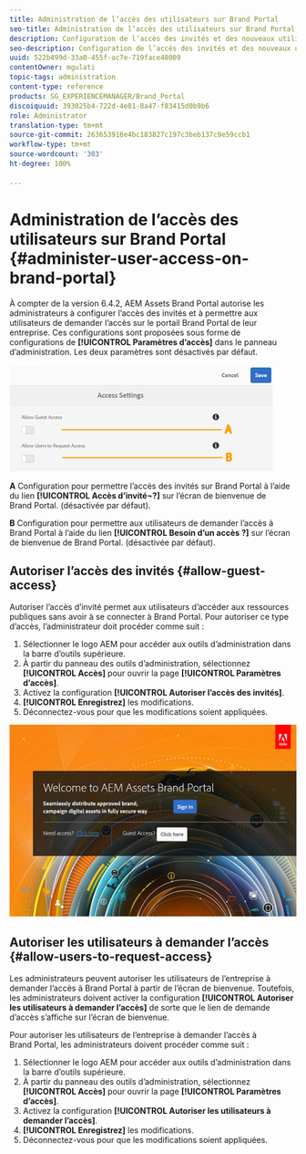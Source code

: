 ```yaml
---
title: Administration de l’accès des utilisateurs sur Brand Portal
seo-title: Administration de l’accès des utilisateurs sur Brand Portal
description: Configuration de l’accès des invités et des nouveaux utilisateurs sur Brand Portal
seo-description: Configuration de l’accès des invités et des nouveaux utilisateurs sur Brand Portal
uuid: 522b499d-33a0-455f-ac7e-719face48009
contentOwner: mgulati
topic-tags: administration
content-type: reference
products: SG_EXPERIENCEMANAGER/Brand_Portal
discoiquuid: 393025b4-722d-4e81-8a47-f83415d0b9b6
role: Administrator
translation-type: tm+mt
source-git-commit: 263653916e4bc183827c197c3beb137c9e59ccb1
workflow-type: tm+mt
source-wordcount: '303'
ht-degree: 100%

---
```



# Administration de l’accès des utilisateurs sur Brand Portal {#administer-user-access-on-brand-portal}

À compter de la version 6.4.2, AEM Assets Brand Portal autorise les administrateurs à configurer l’accès des invités et à permettre aux utilisateurs de demander l’accès sur le portail Brand Portal de leur entreprise. Ces configurations sont proposées sous forme de configurations de **[!UICONTROL Paramètres d’accès]** dans le panneau d’administration. Les deux paramètres sont désactivés par défaut.

![](assets/access-configs.png)

**A** Configuration pour permettre l’accès des invités sur Brand Portal à l’aide du lien **[!UICONTROL Accès d’invité¬?]** sur l’écran de bienvenue de Brand Portal. (désactivée par défaut).

**B** Configuration pour permettre aux utilisateurs de demander l’accès à Brand Portal à l’aide du lien **[!UICONTROL Besoin d’un accès ?]** sur l’écran de bienvenue de Brand Portal. (désactivée par défaut).

## Autoriser l’accès des invités {#allow-guest-access}

Autoriser l’accès d’invité permet aux utilisateurs d’accéder aux ressources publiques sans avoir à se connecter à Brand Portal.
Pour autoriser ce type d’accès, l’administrateur doit procéder comme suit :

1. Sélectionner le logo AEM pour accéder aux outils d’administration dans la barre d’outils supérieure.
1. À partir du panneau des outils d’administration, sélectionnez **[!UICONTROL Accès]** pour ouvrir la page **[!UICONTROL Paramètres d’accès]**.
1. Activez la configuration **[!UICONTROL Autoriser l’accès des invités]**.
1. **[!UICONTROL Enregistrez]** les modifications.
1. Déconnectez-vous pour que les modifications soient appliquées.

![](assets/bp-welcome-screen.png)

## Autoriser les utilisateurs à demander l’accès   {#allow-users-to-request-access}

Les administrateurs peuvent autoriser les utilisateurs de l’entreprise à demander l’accès à Brand Portal à partir de l’écran de bienvenue. Toutefois, les administrateurs doivent activer la configuration **[!UICONTROL Autoriser les utilisateurs à demander l’accès]** de sorte que le lien de demande d’accès s’affiche sur l’écran de bienvenue.

Pour autoriser les utilisateurs de l’entreprise à demander l’accès à Brand Portal, les administrateurs doivent procéder comme suit :

1. Sélectionner le logo AEM pour accéder aux outils d’administration dans la barre d’outils supérieure.
1. À partir du panneau des outils d’administration, sélectionnez **[!UICONTROL Accès]** pour ouvrir la page **[!UICONTROL Paramètres d’accès]**.
1. Activez la configuration **[!UICONTROL Autoriser les utilisateurs à demander l’accès]**.
1. **[!UICONTROL Enregistrez]** les modifications.
1. Déconnectez-vous pour que les modifications soient appliquées.
